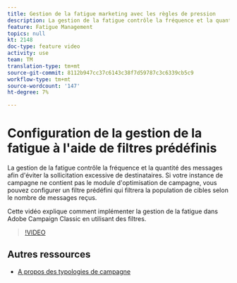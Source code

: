 ```yaml
---
title: Gestion de la fatigue marketing avec les règles de pression
description: La gestion de la fatigue contrôle la fréquence et la quantité des messages afin d'éviter la sollicitation excessive de destinataires. Si votre instance de campagne ne contient pas le module d'optimisation de campagne, vous pouvez configurer un filtre prédéfini qui filtrera la population de cibles selon le nombre de messages reçus.   Cette vidéo explique comment implémenter la gestion de la fatigue dans Adobe Campaign Classic en utilisant des filtres.
feature: Fatigue Management
topics: null
kt: 2148
doc-type: feature video
activity: use
team: TM
translation-type: tm+mt
source-git-commit: 8112b947cc37c6143c38f7d59787c3c6339cb5c9
workflow-type: tm+mt
source-wordcount: '147'
ht-degree: 7%

---
```



# Configuration de la gestion de la fatigue à l&#39;aide de filtres prédéfinis

La gestion de la fatigue contrôle la fréquence et la quantité des messages afin d&#39;éviter la sollicitation excessive de destinataires. Si votre instance de campagne ne contient pas le module d&#39;optimisation de campagne, vous pouvez configurer un filtre prédéfini qui filtrera la population de cibles selon le nombre de messages reçus.

Cette vidéo explique comment implémenter la gestion de la fatigue dans Adobe Campaign Classic en utilisant des filtres.

>[!VIDEO](https://video.tv.adobe.com/v/25091?quality=12)

## Autres ressources

* [A propos des typologies de campagne](https://docs.adobe.com/content/help/en/campaign-classic/using/orchestrating-campaigns/campaign-optimization/about-campaign-typologies.html)

